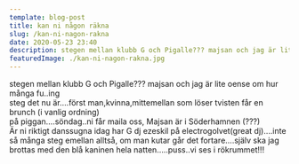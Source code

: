 ```yaml
---
template: blog-post
title: kan ni någon räkna
slug: /kan-ni-nagon-rakna
date: 2020-05-23 23:40
description: stegen mellan klubb G och Pigalle??? majsan och jag är lite oense om hur många fu..ing
featuredImage: ./kan-ni-nagon-rakna.jpg
---
```


stegen mellan klubb G och Pigalle??? majsan och jag är lite oense om hur många fu..ing  
steg det nu är….först man,kvinna,mittemellan som löser tvisten får en brunch (i vanlig ordning)  
på piggan….söndag..ni får maila oss, Majsan är i Söderhamnen (???)  
Är ni riktigt danssugna idag har G dj ezeskil på electrogolvet(great dj)….inte så många steg emellan alltså, om man kutar går det fortare….själv ska jag brottas med den blå kaninen hela natten…..puss..vi ses i rökrummet!!!